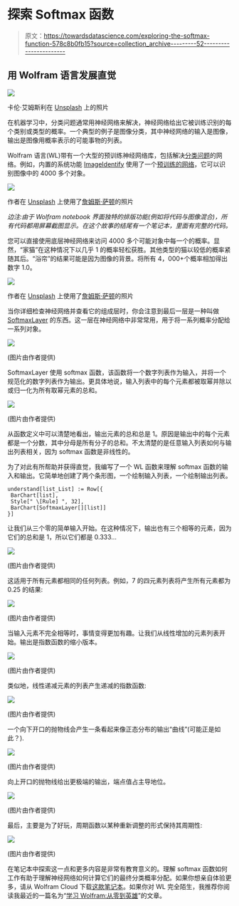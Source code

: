 # 探索 Softmax 函数

> 原文：<https://towardsdatascience.com/exploring-the-softmax-function-578c8b0fb15?source=collection_archive---------52----------------------->

## 用 Wolfram 语言发展直觉

![](img/5f1e951654ae311c3617d94081a84698.png)

卡伦·艾姆斯利在 [Unsplash](https://unsplash.com/s/photos/exploring?utm_source=unsplash&utm_medium=referral&utm_content=creditCopyText) 上的照片

在机器学习中，分类问题通常用神经网络来解决，神经网络给出它被训练识别的每个类别或类型的概率。一个典型的例子是图像分类，其中神经网络的输入是图像，输出是图像用概率表示的可能事物的列表。

Wolfram 语言(WL)带有一个大型的预训练神经网络库，包括解决[分类问题](https://resources.wolframcloud.com/NeuralNetRepository/tasktype/Classification/)的网络。例如，内置的系统功能 [ImageIdentify](https://reference.wolfram.com/language/ref/ImageIdentify.html) 使用了一个[预训练的网络](https://resources.wolframcloud.com/NeuralNetRepository/resources/Wolfram-ImageIdentify-Net-V1)，它可以识别图像中的 4000 多个对象。

![](img/01704e5015ce43aa0d985a1a236b39ba.png)

作者在 [Unsplash](https://unsplash.com/s/photos/cat?utm_source=unsplash&utm_medium=referral&utm_content=creditCopyText) 上使用了[詹姆斯·萨顿](https://unsplash.com/@jamessutton_photography?utm_source=unsplash&utm_medium=referral&utm_content=creditCopyText)的照片

*边注:由于 Wolfram notebook 界面独特的排版功能(例如将代码与图像混合)，所有代码都用屏幕截图显示。在这个故事的结尾有一个笔记本，里面有完整的代码。*

您可以直接使用底层神经网络来访问 4000 多个可能对象中每一个的概率。显然，“家猫”在这种情况下以几乎 1 的概率轻松获胜。其他类型的猫以较低的概率紧随其后。“浴帘”的结果可能是因为图像的背景。将所有 4，000+个概率相加得出数字 1.0。

![](img/3a38947f6a155647ed71595e51498425.png)

作者在 [Unsplash](https://unsplash.com/s/photos/cat?utm_source=unsplash&utm_medium=referral&utm_content=creditCopyText) 上使用了[詹姆斯·萨顿](https://unsplash.com/@jamessutton_photography?utm_source=unsplash&utm_medium=referral&utm_content=creditCopyText)的照片

当你详细检查神经网络并查看它的组成层时，你会注意到最后一层是一种叫做 [SoftmaxLayer](https://reference.wolfram.com/language/ref/SoftmaxLayer.html) 的东西。这一层在神经网络中非常常用，用于将一系列概率分配给一系列对象。

![](img/43ab86cd631482d488754730498e4ed6.png)

(图片由作者提供)

SoftmaxLayer 使用 softmax 函数，该函数将一个数字列表作为输入，并将一个规范化的数字列表作为输出。更具体地说，输入列表中的每个元素都被取幂并除以或归一化为所有取幂元素的总和。

![](img/e84670f90d5f26d91908939897ae1b98.png)

(图片由作者提供)

从函数定义中可以清楚地看出，输出元素的总和总是 1。原因是输出中的每个元素都是一个分数，其中分母是所有分子的总和。不太清楚的是任意输入列表如何与输出列表相关，因为 softmax 函数是非线性的。

为了对此有所帮助并获得直觉，我编写了一个 WL 函数来理解 softmax 函数的输入和输出。它简单地创建了两个条形图，一个绘制输入列表，一个绘制输出列表。

```
understand[list_List] := Row[{
 BarChart[list], 
 Style[" \[Rule] ", 32],
 BarChart[SoftmaxLayer[][list]]
}]
```

让我们从三个零的简单输入开始。在这种情况下，输出也有三个相等的元素，因为它们的总和是 1，所以它们都是 0.333…

![](img/32bed5cd1939bdd9ed7923efb5ccc3e5.png)

(图片由作者提供)

这适用于所有元素都相同的任何列表。例如，7 的四元素列表将产生所有元素都为 0.25 的结果:

![](img/1e9480b877ee09b4dbbab9fb96c14aa6.png)

(图片由作者提供)

当输入元素不完全相等时，事情变得更加有趣。让我们从线性增加的元素列表开始。输出是指数函数的缩小版本。

![](img/b7954538a8ffb250c8cb5781f8dd1793.png)

(图片由作者提供)

类似地，线性递减元素的列表产生递减的指数函数:

![](img/24bf5a7605f924a77a8389d8cb306943.png)

(图片由作者提供)

一个向下开口的抛物线会产生一条看起来像正态分布的输出“曲线”(可能正是如此？).

![](img/ab84b93ff89a9df2792d03b43d72cd64.png)

(图片由作者提供)

向上开口的抛物线给出更极端的输出，端点值占主导地位。

![](img/d3280f8ee3bbd202510404e85051d1ff.png)

(图片由作者提供)

最后，主要是为了好玩，周期函数以某种重新调整的形式保持其周期性:

![](img/ab1c144a70113810f4c9f4159d1bf9f8.png)

(图片由作者提供)

在笔记本中探索这一点和更多内容是非常有教育意义的。理解 softmax 函数如何工作有助于理解神经网络如何计算它们的最终分类概率分配。如果你想亲自体验更多，请从 Wolfram Cloud 下载[这款笔记本](https://www.wolframcloud.com/obj/arnoudb/Published/softmax-01.nb)。如果你对 WL 完全陌生，我推荐你阅读我最近的一篇名为“[学习 Wolfram:从零到英雄](/learning-wolfram-from-zero-to-hero-2ac4fd6914d9)”的文章。